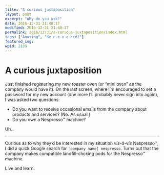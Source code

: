 ```yaml
---
title: "A curious juxtaposition"
layout: post
excerpt: "Why do you ask?"
date: 2016-12-31 21:40:17
modified: 2016-12-31 21:40:17
permalink: 2016/12/31/a-curious-juxtaposition/index.html
tags: ["Amusing", "Ne-e-e-e-e-erd!"]
featured_img: 
wpid: 2109
---
```


# A curious juxtaposition

Just finished registering my new toaster oven (or “mini oven” as the company would have it). On the last screen, where I’m encouraged to set a password for my new account (one more I’ll probably never sign into again), I was asked two questions:

- Do you want to receive occasional emails from the company about products and services? (No. As usual.)
- Do you own a Nespresso™ machine?

Uh…

- - - - - -

Curious as to why they’d be interested in my situation *vis-à-vis* Nespresso™, I did a quick Google search for `[company name] nespresso`. Turns out that the company makes compatible landfill-choking pods for the Nespresso™ machine.

Live and learn.